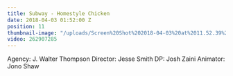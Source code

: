 ```yaml
---
title: Subway - Homestyle Chicken
date: 2018-04-03 01:52:00 Z
position: 11
thumbnail-image: "/uploads/Screen%20Shot%202018-04-03%20at%2011.52.39%20am.png"
video: 262907285
---
```


Agency: J. Walter Thompson
Director: Jesse Smith
DP: Josh Zaini
Animator: Jono Shaw